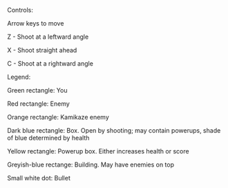 Controls:

Arrow keys to move

Z - Shoot at a leftward angle

X - Shoot straight ahead

C - Shoot at a rightward angle

Legend:

Green rectangle: You

Red rectangle: Enemy

Orange rectangle: Kamikaze enemy

Dark blue rectangle: Box. Open by shooting; may contain powerups, shade of blue determined by health

Yellow rectangle: Powerup box. Either increases health or score

Greyish-blue rectange: Building. May have enemies on top

Small white dot: Bullet